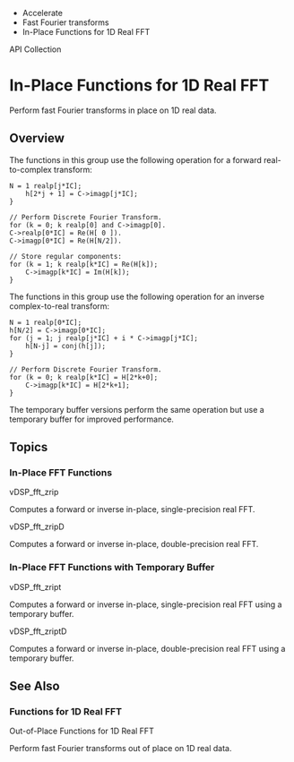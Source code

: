 

- Accelerate
- Fast Fourier transforms
-  In-Place Functions for 1D Real FFT 

API Collection

# In-Place Functions for 1D Real FFT

Perform fast Fourier transforms in place on 1D real data.

## Overview

The functions in this group use the following operation for a forward real-to-complex transform:

```
N = 1 realp[j*IC];
    h[2*j + 1] = C->imagp[j*IC];
}

// Perform Discrete Fourier Transform.
for (k = 0; k realp[0] and C->imagp[0].
C->realp[0*IC] = Re(H[ 0 ]).
C->imagp[0*IC] = Re(H[N/2]).

// Store regular components:
for (k = 1; k realp[k*IC] = Re(H[k]);
    C->imagp[k*IC] = Im(H[k]);
}
```

The functions in this group use the following operation for an inverse complex-to-real transform:

```
N = 1 realp[0*IC];
h[N/2] = C->imagp[0*IC];
for (j = 1; j realp[j*IC] + i * C->imagp[j*IC];
    h[N-j] = conj(h[j]);
}

// Perform Discrete Fourier Transform.
for (k = 0; k realp[k*IC] = H[2*k+0];
    C->imagp[k*IC] = H[2*k+1];
}

```

The temporary buffer versions perform the same operation but use a temporary buffer for improved performance.

## Topics

### In-Place FFT Functions

vDSP_fft_zrip

Computes a forward or inverse in-place, single-precision real FFT.

vDSP_fft_zripD

Computes a forward or inverse in-place, double-precision real FFT.

### In-Place FFT Functions with Temporary Buffer

vDSP_fft_zript

Computes a forward or inverse in-place, single-precision real FFT using a temporary buffer.

vDSP_fft_zriptD

Computes a forward or inverse in-place, double-precision real FFT using a temporary buffer.

## See Also

### Functions for 1D Real FFT

Out-of-Place Functions for 1D Real FFT

Perform fast Fourier transforms out of place on 1D real data.

